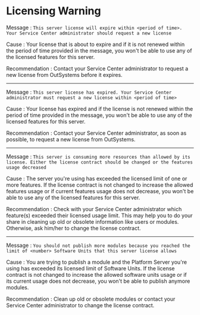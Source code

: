 # Licensing Warning

Message
:   `This server license will expire within <period of time>. Your Service Center administrator should request a new license`

Cause
:   Your license that is about to expire and if it is not renewed within the period of time provided in the message, you won't be able to use any of the licensed features for this server.

Recommendation
:   Contact your Service Center administrator to request a new license from OutSystems before it expires.

---

Message
:   `This server license has expired. Your Service Center administrator must request a new license within <period of time>`

Cause
:   Your license has expired and if the license is not renewed within the period of time provided in the message, you won't be able to use any of the licensed features for this server.

Recommendation
:   Contact your Service Center administrator, as soon as possible, to request a new license from OutSystems.

---

Message
:   `This server is consuming more resources than allowed by its license. Either the license contract should be changed or the features usage decreased`

Cause
:   The server you're using has exceeded the licensed limit of one or more features. If the license contract is not changed to increase the allowed features usage or if current features usage does not decrease, you won't be able to use any of the licensed features for this server.

Recommendation
:   Check with your Service Center administrator which feature(s) exceeded their licensed usage limit. This may help you to do your share in cleaning up old or obsolete information like users or modules. Otherwise, ask him/her to change the license contract.

---

Message
:   `You should not publish more modules because you reached the limit of <number> Software Units that this server license allows`

Cause
:   You are trying to publish a module and the Platform Server you're using has exceeded its licensed limit of Software Units. If the license contract is not changed to increase the allowed software units usage or if its current usage does not decrease, you won't be able to publish anymore modules.

Recommendation
:   Clean up old or obsolete modules or contact your Service Center administrator to change the license contract.
